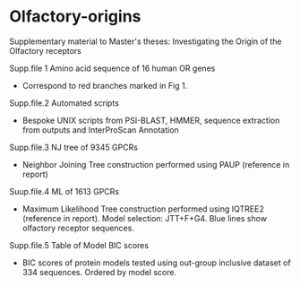# Olfactory-origins
Supplementary material to Master's theses: Investigating the Origin of the Olfactory receptors

Supp.file 1 Amino acid sequence of 16 human OR genes

- Correspond to red branches marked in Fig 1.

Supp.file.2 Automated scripts

- Bespoke UNIX scripts from PSI-BLAST, HMMER, sequence extraction from outputs and InterProScan Annotation

Supp.file.3 NJ tree of 9345 GPCRs

- Neighbor Joining Tree construction performed using PAUP (reference in report)

Suup.file.4 ML of 1613 GPCRs

- Maximum Likelihood Tree construction performed using IQTREE2 (reference in report). Model selection: JTT+F+G4. Blue lines show olfactory receptor sequences.

Supp.file.5 Table of Model BIC scores

- BIC scores of protein models tested using out-group inclusive dataset of 334 sequences. Ordered by model score.
